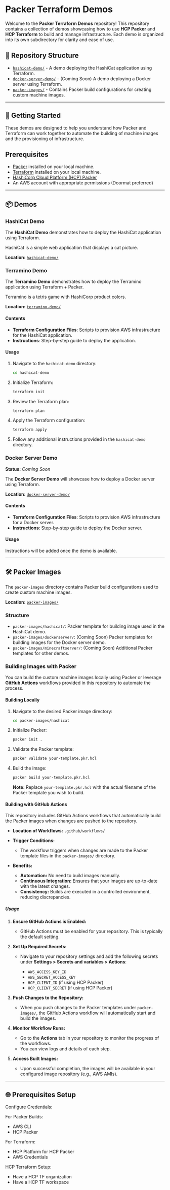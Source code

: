  # Packer Terraform Demos

Welcome to the **Packer Terraform Demos** repository! This repository contains a collection of demos showcasing how to use **HCP Packer** and **HCP Terraform** to build and manage infrastructure. Each demo is organized into its own subdirectory for clarity and ease of use.

## 📁 Repository Structure

- [`hashicat-demo/`](#hashicat-demo) - A demo deploying the HashiCat application using Terraform.
- [`docker-server-demo/`](#docker-server-demo) - (Coming Soon) A demo deploying a Docker server using Terraform.
- [`packer-images/`](#packer-images) - Contains Packer build configurations for creating custom machine images.

---

## 🚀 Getting Started

These demos are designed to help you understand how Packer and Terraform can work together to automate the building of machine images and the provisioning of infrastructure.


## Prerequisites

- [Packer](https://www.packer.io/downloads) installed on your local machine.
- [Terraform](https://www.terraform.io/downloads) installed on your local machine.
- [HashiCorp Cloud Platform (HCP) Packer](https://cloud.hashicorp.com/products/packer)
- An AWS account with appropriate permissions (Doormat preferred)

---

## 📦 Demos

### HashiCat Demo

The **HashiCat Demo** demonstrates how to deploy the HashiCat application using Terraform.

HashiCat is a simple web application that displays a cat picture.

**Location:** [`hashicat-demo/`](hashicat-demo/)

### Terramino Demo

The **Terramino Demo** demonstrates how to deploy the Terramino application using Terraform + Packer.

Terramino is a tetris game with HashiCorp product colors.

**Location:** [`terramino-demo/`](terramino-demo/)

#### Contents

- **Terraform Configuration Files**: Scripts to provision AWS infrastructure for the HashiCat application.
- **Instructions**: Step-by-step guide to deploy the application.

#### Usage

1. Navigate to the `hashicat-demo` directory:

   ```bash
   cd hashicat-demo
   ```

2. Initialize Terraform:

   ```bash
   terraform init
   ```

3. Review the Terraform plan:

   ```bash
   terraform plan
   ```

4. Apply the Terraform configuration:

   ```bash
   terraform apply
   ```

5. Follow any additional instructions provided in the `hashicat-demo` directory.

### Docker Server Demo

**Status:** *Coming Soon*

The **Docker Server Demo** will showcase how to deploy a Docker server using Terraform.

**Location:** [`docker-server-demo/`](docker-server-demo/)

#### Contents

- **Terraform Configuration Files**: Scripts to provision AWS infrastructure for a Docker server.
- **Instructions**: Step-by-step guide to deploy the Docker server.

#### Usage

Instructions will be added once the demo is available.

---

## 🛠️ Packer Images

The `packer-images` directory contains Packer build configurations used to create custom machine images.

**Location:** [`packer-images/`](packer-images/)

### Structure

- `packer-images/hashicat/`: Packer template for building image used in the HashiCat demo.
- `packer-images/dockerserver/`: (Coming Soon) Packer templates for building images for the Docker server demo.
- `packer-images/minecraftserver/`: (Coming Soon) Additional Packer templates for other demos.

### Building Images with Packer

You can build the custom machine images locally using Packer or leverage **GitHub Actions** workflows provided in this repository to automate the process.

#### Building Locally

1. Navigate to the desired Packer image directory:

   ```bash
   cd packer-images/hashicat
   ```

2. Initialize Packer:

   ```bash
   packer init .
   ```

3. Validate the Packer template:

   ```bash
   packer validate your-template.pkr.hcl
   ```

4. Build the image:

   ```bash
   packer build your-template.pkr.hcl
   ```

   **Note:** Replace `your-template.pkr.hcl` with the actual filename of the Packer template you wish to build.

#### Building with GitHub Actions

This repository includes GitHub Actions workflows that automatically build the Packer images when changes are pushed to the repository.

- **Location of Workflows:** `.github/workflows/`

- **Trigger Conditions:**

  - The workflow triggers when changes are made to the Packer template files in the `packer-images/` directory.

- **Benefits:**

  - **Automation:** No need to build images manually.
  - **Continuous Integration:** Ensures that your images are up-to-date with the latest changes.
  - **Consistency:** Builds are executed in a controlled environment, reducing discrepancies.

##### Usage

1. **Ensure GitHub Actions is Enabled:**

   - GitHub Actions must be enabled for your repository. This is typically the default setting.

2. **Set Up Required Secrets:**

   - Navigate to your repository settings and add the following secrets under **Settings > Secrets and variables > Actions**:

     - `AWS_ACCESS_KEY_ID`
     - `AWS_SECRET_ACCESS_KEY`
     - `HCP_CLIENT_ID` (if using HCP Packer)
     - `HCP_CLIENT_SECRET` (if using HCP Packer)

3. **Push Changes to the Repository:**

   - When you push changes to the Packer templates under `packer-images/`, the GitHub Actions workflow will automatically start and build the images.

4. **Monitor Workflow Runs:**

   - Go to the **Actions** tab in your repository to monitor the progress of the workflows.
   - You can view logs and details of each step.

5. **Access Built Images:**

   - Upon successful completion, the images will be available in your configured image repository (e.g., AWS AMIs).

---

## 🌐 Prerequisites Setup

Configure Credentials:

   For Packer Builds:
   - AWS CLI
   - HCP Packer

   For Terraform:
   - HCP Platform for HCP Packer
   - AWS Credentials

HCP Terraform Setup:
   - Have a HCP TF organization
   - Have a HCP TF workspace


